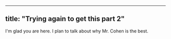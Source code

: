  ---
title: "Trying again to get this part 2"
---

I'm glad you are here. I plan to talk about why Mr. Cohen is the best.
